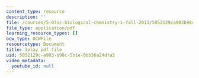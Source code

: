 ```yaml
---
content_type: resource
description: ''
file: /courses/5-07sc-biological-chemistry-i-fall-2013/5052129ca903b98c5b1e0bb36a24dfa3_sBYrp3zssWE.pdf
file_type: application/pdf
learning_resource_types: []
ocw_type: OCWFile
resourcetype: Document
title: 3play pdf file
uid: 5052129c-a903-b98c-5b1e-0bb36a24dfa3
video_metadata:
  youtube_id: null
---
```

